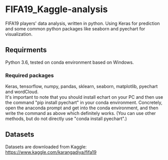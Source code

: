 # FIFA19_Kaggle-analysis
FIFA19 players' data analysis, written in python. Using Keras for prediction and some common python packages like seaborn and pyechart for visualization.   

## Requirments
Python 3.6, tested on conda environment based on Windows.  
### Required packages
Keras, tensorflow, numpy, pandas, sklearn, seaborn, matplotlib, pyechart and wordCloud.  
It's important to note that you should install echart on your PC and then use the command "pip install pyechart" in your conda environment. Concretely, open the anaconda prompt and get into the conda environment, and then write the command as above which definitely works. (You can use other methods, but do not directly use "conda install pyechart".)
## Datasets
Datasets are downloaded from Kaggle: https://www.kaggle.com/karangadiya/fifa19
